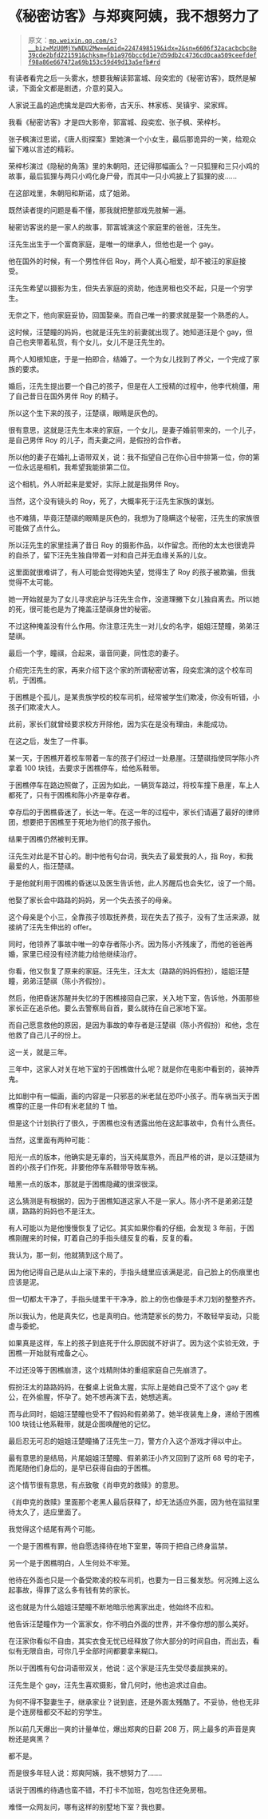 # 《秘密访客》与郑爽阿姨，我不想努力了

> 原文：[`mp.weixin.qq.com/s?__biz=MzU0MjYwNDU2Mw==&mid=2247498519&idx=2&sn=6606f32acacbcbc8e39cde2bfd221591&chksm=fb1a976bcc6d1e7d59db2c4736cd0caa509ceefdeff98a86e667472a69b153c59d49d13a5efb#rd`](http://mp.weixin.qq.com/s?__biz=MzU0MjYwNDU2Mw==&mid=2247498519&idx=2&sn=6606f32acacbcbc8e39cde2bfd221591&chksm=fb1a976bcc6d1e7d59db2c4736cd0caa509ceefdeff98a86e667472a69b153c59d49d13a5efb#rd)

有读者看完之后一头雾水，想要我解读郭富城、段奕宏的《秘密访客》，既然是解读，下面全文都是剧透，介意的莫入。

人家说王晶的追虎擒龙是四大影帝，古天乐、林家栋、吴镇宇、梁家辉。

我看《秘密访客》才是四大影帝，郭富城、段奕宏、张子枫、荣梓杉。

张子枫演过思诺，《唐人街探案》里她演一个小女生，最后那诡异的一笑，给观众留下难以言述的精彩。

荣梓杉演过《隐秘的角落》里的朱朝阳，还记得那幅画么？一只狐狸和三只小鸡的故事，最后狐狸与两只小鸡化身尸骨，而其中一只小鸡披上了狐狸的皮......

在这部戏里，朱朝阳和斯诺，成了姐弟。

既然读者提的问题是看不懂，那我就把整部戏先肢解一遍。

秘密访客说的是一家人的故事，郭富城演这个家庭里的爸爸，汪先生。

汪先生出生于一个富商家庭，是唯一的继承人，但他也是一个 gay。

他在国外的时候，有一个男性伴侣 Roy，两个人真心相爱，却不被汪的家庭接受。

汪先生希望以摄影为生，但失去家庭的资助，他连房租也交不起，只是一个穷学生。

无奈之下，他向家庭妥协，回国娶亲。而自己唯一的要求就是娶一个熟悉的人。

这时候，汪楚瞳的妈妈，也就是汪先生的前妻就出现了。她知道汪是个 gay，但自己也夹带着私货，有个女儿，女儿不是汪先生的。

两个人知根知底，于是一拍即合，结婚了。一个为女儿找到了养父，一个完成了家族的要求。

婚后，汪先生提出要一个自己的孩子，但是在人工授精的过程中，他李代桃僵，用了自己昔日在国外男伴 Roy 的精子。

所以这个生下来的孩子，汪楚祺，眼睛是灰色的。

很有意思，这就是汪先生本来的家庭，一个女儿，是妻子婚前带来的，一个儿子，是自己男伴 Roy 的儿子，而夫妻之间，是假扮的合作者。

所以他的妻子在婚礼上语带双关，说：我不指望自己在你心目中排第一位，你的第一位永远是相机，我希望我能排第二位。

这个相机，外人听起来是爱好，实际上就是指男伴 Roy。

当然，这个没有镜头的 Roy，死了，大概率死于汪先生家族的谋划。

也不难猜，毕竟汪楚祺的眼睛是灰色的，我想为了隐瞒这个秘密，汪先生的家族很可能做了点什么。

所以汪先生的家里挂满了昔日 Roy 的摄影作品，以作留念。而他的太太也很诡异的自杀了，留下汪先生独自带着一对和自己并无血缘关系的儿女。

这里面就很难讲了，有人可能会觉得她失望，觉得生了 Roy 的孩子被欺骗，但我觉得不太可能。

她一开始就是为了女儿寻求庇护与汪先生合作，没道理撇下女儿独自离去。所以她的死，很可能也是为了掩盖汪楚祺身世的秘密。

不过这种掩盖没有什么作用。你注意汪先生一对儿女的名字，姐姐汪楚瞳，弟弟汪楚祺。

最后一个字，瞳祺，合起来，谐音同妻，同性恋的妻子。

介绍完汪先生的家，再来介绍下这个家的所谓秘密访客，段奕宏演的这个校车司机，于困樵。

于困樵是个孤儿，是某贵族学校的校车司机，经常被学生们欺凌，你没有听错，小孩子们欺凌大人。

此前，家长们就曾经要求校方开除他，因为实在是没有理由，未能成功。

在这之后，发生了一件事。

某一天，于困樵开着校车带着一车的孩子们经过一处悬崖。汪楚祺指使同学陈小齐拿着 100 块钱，去要求于困樵停车，给他系鞋带。

于困樵停车在路边照做了，正因为如此，一辆货车路过，将校车撞下悬崖，车上人都死了，只有于困樵和陈小齐是幸存者。

幸存后的于困樵昏迷了，长达一年。在这一年的过程中，家长们请遍了最好的律师团，想要把于困樵至于死地为他们的孩子报仇。

结果于困樵仍然被判无罪。

汪先生对此是不甘心的。剧中他有句台词，我失去了最爱我的人，指 Roy，和我最爱的人，指汪楚祺。

于是他就利用于困樵的昏迷以及医生告诉他，此人苏醒后也会失忆，设了一个局。

他娶了家长会中路路的妈妈，另一个失去孩子的母亲。

这个母亲是个小三，全靠孩子领取抚养费，现在失去了孩子，没有了生活来源，就接纳了汪先生伸出的 offer。

同时，他领养了事故中唯一的幸存者陈小齐。因为陈小齐残废了，而他的爸爸再婚，家里已经没有经济能力给他继续治疗。

你看，他又恢复了原来的家庭。汪先生，汪太太（路路的妈妈假扮），姐姐汪楚瞳，弟弟汪楚祺（陈小齐假扮）。

然后，他把昏迷苏醒并失忆的于困樵接回自己家，关入地下室，告诉他，外面那些家长正在追杀他。要么去警察局自首，要么就待在自己家地下室。

而自己愿意救他的原因，是因为事故的幸存者是汪楚祺（陈小齐假扮）和他，念在他救了自己儿子的份上。

这一关，就是三年。

三年中，这家人对关在地下室的于困樵做什么呢？就是你在电影中看到的，装神弄鬼。

比如剧中有一幅画，画的内容是一只邪恶的米老鼠在恐吓小孩子。而车祸当天于困樵穿的正是一件印有米老鼠的 T 恤。

但是这个计划执行了很久，于困樵也没有透露出他在这起事故中，负有什么责任。

当然，这里面有两种可能：

阳光一点的版本，他确实是无辜的，当天纯属意外，而且严格的讲，是以汪楚祺为首的小孩子们作死，非要他停车系鞋带导致车祸。

暗黑一点的版本，那就是于困樵隐藏的很深很深。

这么猜测是有根据的，因为于困樵知道这家人不是一家人。陈小齐不是弟弟汪楚祺，路路的妈妈也不是汪太。

有人可能以为是他慢慢恢复了记忆。其实如果你看的仔细，会发现 3 年前，于困樵刚醒来的时候，盯着自己的手指头缝反复的看，反复的看。

我认为，那一刻，他就猜到这个局了。

因为他记得自己是从山上滚下来的，手指头缝里应该满是泥，自己脸上的伤痕里也应该是泥。

但一切都太干净了，手指头缝里干干净净，脸上的伤也像是手术刀划的整整齐齐。

所以我认为，他是真失忆，也是真明白。他清楚家长的势力，不敢轻举妄动，只能虚与委蛇。

如果真是这样，车上的孩子到底死于什么原因就不好讲了。因为这个实验无效，于困樵一开始就有戒备之心。

不过还没等于困樵崩溃，这个戏精附体的重组家庭自己先崩溃了。

假扮汪太的路路妈妈，在餐桌上说鱼太腥，实际上是她自己受不了这个 gay 老公，在外偷腥，怀孕了。她不想再演下去，她想逃离。

而与此同时，姐姐汪楚瞳也受不了假妈和假弟弟了。她半夜装鬼上身，递给于困樵 100 块钱让他系鞋带，就是企图唤醒他的记忆。

最后忍无可忍的姐姐汪楚瞳捅了汪先生一刀，警方介入这个游戏才得以中止。

最有意思的是结局，片尾姐姐汪楚瞳、假弟弟汪小齐又回到了这所 68 号的宅子，而尾随他们身后的，是早已获得自由的于困樵。

这个情节很有意思，有点致敬《肖申克的救赎》的意思。

《肖申克的救赎》里面那个老黑人最后获释了，却无法适应外面，因为他在监狱里待太久了，适应里面了。

我觉得这个结尾有两个可能。

一个是于困樵有罪，他自愿选择待在地下室里，等同于把自己终身监禁。

另一个是于困樵明白，人生何处不牢笼。

他待在外面也只是一个备受欺凌的校车司机，也要为一日三餐发愁。何况摊上这么起事故，得罪了这么多有钱有势的家长。

这也就是为什么姐姐汪楚瞳不断地暗示他离家出走，他始终不应和。

他告诉汪楚瞳作为一个富家女，你不明白外面的世界，并不像你想的那么美好。

在汪家你看似不自由，其实衣食无忧已经释放了你大部分的时间自由，而出去，看似有无限自由，可你几乎全部时间都要拿来糊口。

所以于困樵有句台词语带双关，他说：这个家是汪先生受尽委屈换来的。

汪先生是个 gay，汪先生喜欢摄影，曾几何时，他也追求过自由。

为何不得不娶妻生子，继承家业？说到底，还是外面太残酷了。不妥协，他也无非是个连房租都交不起的穷学生。

所以前几天爆出一爽的计量单位，爆出郑爽的日薪 208 万，网上最多的声音是爽粉还是爽黑？

都不是。

而是很多年轻人说：郑爽阿姨，我不想努力了.......

话说于困樵的待遇也蛮不错，不打卡不加班，包吃包住还免房租。

难怪一众网友问，哪有这样的别墅地下室？我也要。